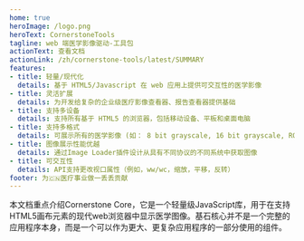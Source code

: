 ```yaml
---
home: true
heroImage: /logo.png
heroText: CornerstoneTools
tagline: web 端医学影像驱动-工具包
actionText: 查看文档
actionLink: /zh/cornerstone-tools/latest/SUMMARY
features:
- title: 轻量/现代化
  details: 基于 HTML5/Javascript 在 web 应用上提供可交互性的医学影像
- title: 灵活扩展
  details: 为开发给复杂的企业级医疗影像查看器、报告查看器提供基础
- title: 支持多设备
  details: 支持所有基于 HTML5 的浏览器，包括移动设备、平板和桌面电脑
- title: 支持多格式
  details: 可展示所有的医学影像 (如： 8 bit grayscale, 16 bit grayscale, RGB color)
- title: 图像展示性能优越
  details: 通过Image Loader插件设计从具有不同协议的不同系统中获取图像
- title: 可交互性
  details: API支持更改视口属性（例如，ww/wc，缩放，平移，反转）
footer: 为🇨🇳医疗事业做一丢丢贡献
---
```


本文档重点介绍Cornerstone Core，它是一个轻量级JavaScript库，用于在支持HTML5画布元素的现代web浏览器中显示医学图像。基石核心并不是一个完整的应用程序本身，而是一个可以作为更大、更复杂应用程序的一部分使用的组件。
